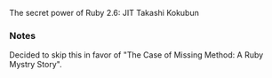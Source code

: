 The secret power of Ruby 2.6: JIT
Takashi Kokubun

### Notes

Decided to skip this in favor of "The Case of Missing Method: A Ruby Mystry Story".
